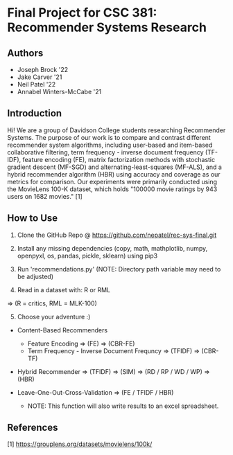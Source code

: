 # Final Project for CSC 381: Recommender Systems Research

## Authors
- Joseph Brock '22
- Jake Carver '21
- Neil Patel '22
- Annabel Winters-McCabe '21

## Introduction
Hi! We are a group of Davidson College students researching Recommender Systems. The purpose of our work is to compare and contrast different recommender system algorithms, including user-based and item-based collaborative filtering, term frequency - inverse document frequency (TF-IDF), feature encoding (FE), matrix factorization methods with stochastic gradient descent (MF-SGD) and alternating-least-squares (MF-ALS), and a hybrid recommender algorithm (HBR) using accuracy and coverage as our metrics for comparison. Our experiments were primarily conducted using the MovieLens 100-K dataset, which holds "100000 movie ratings by 943 users on 1682 movies." [1]

## How to Use
1. Clone the GitHub Repo @ https://github.com/nepatel/rec-sys-final.git

2. Install any missing dependencies (copy, math, mathplotlib, numpy, openpyxl, os, pandas, pickle, sklearn) using pip3

3. Run 'recommendations.py' (NOTE: Directory path variable may need to be adjusted)

4. Read in a dataset with: R or RML

  => (R = critics, RML = MLK-100)

5. Choose your adventure :)

  - Content-Based Recommenders
    - Feature Encoding => (FE) => (CBR-FE)
    - Term Frequency - Inverse Document Frequncy => (TFIDF) => (CBR-TF)

  - Hybrid Recommender => (TFIDF) => (SIM) => (RD / RP / WD / WP) => (HBR)

  - Leave-One-Out-Cross-Validation => (FE / TFIDF / HBR)
    - NOTE: This function will also write results to an excel spreadsheet.

## References
[1] https://grouplens.org/datasets/movielens/100k/
